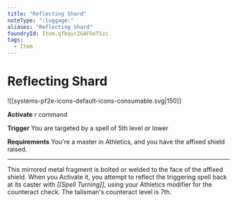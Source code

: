 ```yaml
---
title: "Reflecting Shard"
noteType: ":luggage:"
aliases: "Reflecting Shard"
foundryId: Item.qTbqurZG4FDeTSzc
tags:
  - Item
---
```


# Reflecting Shard
![[systems-pf2e-icons-default-icons-consumable.svg|150]]

**Activate** r command

**Trigger** You are targeted by a spell of 5th level or lower

**Requirements** You're a master in Athletics, and you have the affixed shield raised.

* * *

This mirrored metal fragment is bolted or welded to the face of the affixed shield. When you Activate it, you attempt to reflect the triggering spell back at its caster with _[[Spell Turning]]_, using your Athletics modifier for the counteract check. The talisman's counteract level is 7th.
